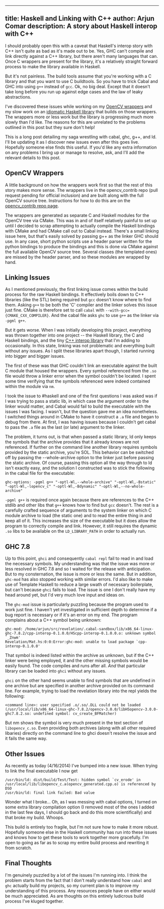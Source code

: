-----
title: Haskell and Linking with C++
author: Arjun Comar
description: A story about Haskell interop with C++
-----

I should probably open this with a caveat that Haskell's interop story with C++ isn't quite as bad as it's 
made out to be. Yes, GHC can't compile and link directly against a C++ library, but there aren't many languages
that can. Once C wrappers are present for the library, it's a relatively straight forward process to make the
library available in Haskell.

But it's not painless. The build tools assume that you're working with a C library and that you want to use C
buildtools. So you have to trick Cabal and GHC into using `g++` instead of `gcc`. Ok, no big deal. Except that
it doesn't take long before you run up against edge cases and the law of leaky abstractions.

I've discovered these issues while working on my [OpenCV wrappers](https://github.com/arjuncomar/opencv_contrib) 
and my slow work on an [idiomatic Haskell library](https://github.com/arjuncomar/revelation) that builds on those 
wrappers. The wrappers more or less work but the library is progressing much more slowly than I'd like. The reasons
for this are unrelated to the problems outlined in this post but they sure don't help!

This is a long post detailing my saga wrestling with cabal, ghc, g++, and ld. I'll be updating it as I discover new
issues even after this goes live. Hopefully someone else finds this useful. If you'd like any extra information
on any problems I bring up or manage to resolve, ask, and I'll add the relevant details to this post.

OpenCV Wrappers
---------------

A little background on how the wrappers work first so that the rest of this story makes more sense. The wrappers live
in the opencv_contrib repo (pull request pending for official inclusion) and are built along with the full OpenCV
source tree. Instructions for how to do this are on the 
[opencv_contrib repo page](https://github.com/arjuncomar/opencv_contrib).

The wrappers are generated as separate C and Haskell modules for the OpenCV tree via CMake. This was in and of itself
relatively painful to set up until I decided to scrap attempting to actually compile the Haskell bindings with CMake
and had CMake call out to Cabal instead. There's a small linking issue here, but that's easily solved by passing g++ as
the linker GHC should use. In any case, short python scripts use a header parser written for the python bindings
to produce the bindings and this is done via CMake against the full available OpenCV source tree. Several classes
(the templated ones) are missed by the header parser, and so these modules are wrapped by hand.

Linking Issues
--------------

As I mentioned previously, the first linking issue comes within the build process for the raw Haskell bindings. It
effectively boils down to C++ libraries (like the STL) being required but `gcc` doesn't know where to find them. Asking
`g++` to be both the 'C' compiler and the linker solves this issue just fine. CMake is therefore set to call `cabal` 
with `--with-gcc={CMAKE_CXX_COMPILER}`. And the cabal file asks `ghc` to use `g++` as the linker via `-pgml g++`.

But it gets worse. When I was initially developing this project, everything was thrown together into one project --
the Haskell library, the C and Haskell bindings, and the tiny 
[C++ interop library](https://github.com/arjuncomar/cpp-interop) that I'm adding to occasionally. In this state,
linking was not problematic and everything built without any issues. As I split these libraries apart though,
I started running into bigger and bigger issues.

The first of these was that GHC couldn't link an executable against the built C module that housed the wrappers.
Every symbol referenced from the `.so` file would throw a linker error when the symbol couldn't be located. I spent
some time verifying that the symbols referenced were indeed contained within the module via `nm`.

I took the issue to #haskell and one of the first questions I was asked was if I was trying to pass a static lib,
in which case the argument order to the linker would matter, and Cabal would fail to build the executable with the
issues I was facing. I wasn't, but the question gave me an idea nonetheless. I switched things around in CMake to have
it construct a `.a` file and began to debug from there. At first, I was having issues because I couldn't get cabal to 
pass the `.a` file as the last (or late) argument to the linker.

The problem, it turns out, is that when passed a static library, ld only keeps the symbols that the archive provides
that it already knows are not referenced. If further on the command line another library requires symbols provided by
the static archive, you're SOL. This behavior can be switched off by passing the --whole-archive option to the linker
just before passing the static archive. Of course, passing this option all the way through to ld isn't exactly easy,
and the solution I constructed was to stick the following in the cabal file for the executable:

    ghc-options: -pgml g++ "-optl-Wl,--whole-archive" "-optl-Wl,-Bstatic" "-optl-Wl,-lopencv_c" "-optl-Wl,-Bdynamic" "-optl-Wl,--no-whole-archive"

`-pgml g++` is required once again because there are references to the C++ stdlib and other libs that `g++` knows how to
find but `gcc` doesn't. The rest is a carefully crafted sequence of arguments to the system linker on which C module
archive to load (the static one) and to read the entire thing in and keep all of it. This increases the size of the
executable but it does allow the program to correctly compile and link. However, it still requires the dynamic `.so` libs
to be available on the `LD_LIBRARY_PATH` in order to actually run.

GHC 7.8
-------

Up to this point, `ghci` and consequently `cabal repl` fail to read in and load the necessary symbols. My understanding
was that the issue was more or less resolved in GHC 7.8 and so I waited for the release with anticipation. But to my
consternation, the issue is more or less the same. But in addition, `ghc-mod` has also stopped working with similar
errors. I'd also like to make use of Template Haskell to reduce a large swath of necessary boilerplate, but can't
because `ghci` fails to load. The issue is one I don't really have my head around yet, but I'd very much love input
and ideas on.

The `ghc-mod` issue is particularly puzzling because the program used to work just fine. I haven't yet investigated in
sufficient depth to determine if a bug report is necessary or if it's an error on my end. The program complains about
a C++ symbol being unknown:

    ghc-mod: /home/arjun/src/revelation/.cabal-sandbox/lib/x86_64-linux-ghc-7.8.2/cpp-interop-0.1.0.0/HScpp-interop-0.1.0.0.o: unknown symbol `_Znwm'
    Revelation/Mat.hs:0:0:Error:ghc-mod: unable to load package `cpp-interop-0.1.0.0'

That symbol is indeed listed within the archive as unknown, but if the C++ linker were being employed, it and the other
missing symbols would be easily found. The code compiles and runs after all. *And* that particular library can be
loaded into `ghci` without any issues.

`ghci` on the other hand seems unable to find symbols that are undefined in one archive but are specified in another
archive provided on its command line. For example, trying to load the revelation library into the repl yields the
following:

    <command line>: user specified .o/.so/.DLL could not be loaded (/usr/local/lib/x86_64-linux-ghc-7.8.2/opencv-3.0.0/libHSopencv-3.0.0-ghc7.8.2.so: undefined symbol: cv_create_BFMatcher)

But nm shows the symbol is very much present in the text section of `libopencv_c.so`. Even providing both archives
(along with all other required libaries) directly on the command line to ghci doesn't resolve the issue and it fails 
the same way.

Other Issues
------------

As recently as today (4/16/2014) I've bumped into a new issue. When trying to link the final executable I now get

    /usr/bin/ld: dist/build/Test/Test: hidden symbol `cv_erode' in /usr/local/lib/libopencv_c.a(opencv_generated.cpp.o) is referenced by DSO
    /usr/bin/ld: final link failed: Bad value

Wonder what I broke... Oh, as I was messing with cabal options, I turned on some extra library compilation option
(I removed most of the ones I added in the last few days, I should go back and do this more scientifically) and
that broke my build. Whoops.

This build is entirely too fragile, but I'm not sure how to make it more robust. Hopefully
someone else in the Haskell community has run into these issues and knows how to get these tools to work together
more gracefully. I'm open to going as far as to scrap my entire build process and rewriting it from scratch.

Final Thoughts
--------------

I'm genuinely puzzled by a lot of the issues I'm running into. I think the problem starts from the fact that I don't
really understand how `cabal` and `ghc` actually build my projects, so my current plan is to improve my understanding
of this process. Any resources people have on either would be much appreciated. As are thoughts on this entirely
ludicrous build process I've kluged together.
